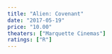 ```yaml
---
title: "Alien: Covenant"
date: "2017-05-19"
price: "10.00"
theaters: ["Marquette Cinemas"]
ratings: ["R"]
---
```

